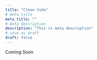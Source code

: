 ```yaml
---
title: "Clean Code"
# meta title
meta_title: ""
# meta description
description: "This is meta description"
# save as draft
draft: false
---
```

Coming Soon
